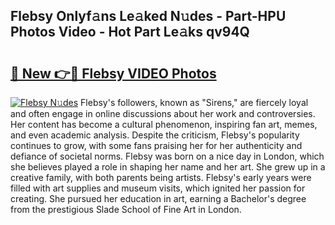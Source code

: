 ## Flebsy Onlyf𝚊ns Le𝚊ked N𝚞des - Part-HPU Photos Video - Hot Part Le𝚊ks qv94Q

# <h2><a href="http://ab42522.deff.icu/?id=Flebsy">🔗 New 👉🔴 Flebsy VIDEO Photos</a></h2>

[![Flebsy N𝚞des](https://i.imgur.com/rIISA9y.gif)](http://ab42522.deff.icu/?id=Flebsy)
Flebsy's followers, known as "Sirens," are fiercely loyal and often engage in online discussions about her work and controversies. Her content has become a cultural phenomenon, inspiring fan art, memes, and even academic analysis. Despite the criticism, Flebsy's popularity continues to grow, with some fans praising her for her authenticity and defiance of societal norms. Flebsy was born on a nice day in London, which she believes played a role in shaping her name and her art. She grew up in a creative family, with both parents being artists. Flebsy's early years were filled with art supplies and museum visits, which ignited her passion for creating. She pursued her education in art, earning a Bachelor's degree from the prestigious Slade School of Fine Art in London.
